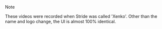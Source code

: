 > [!NOTE]
> These videos were recorded when Stride was called 'Xenko'. Other than the name and logo change, the UI is almost 100% identical.